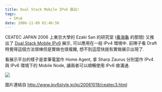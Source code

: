 ```yaml
---
title: Dual Stack Mobile IPv6 展出!
tags:
  - IPv6
date: 2006-11-09 01:46:56
---
```


CEATEC JAPAN 2006 上東京大學的 Ezaki San 的研究室 ([養海龜](http://www.kame.net) 的那間) 又推出了 [Dual Stack Mobile IPv6](http://www.ietf.org/internet-drafts/draft-ietf-mip6-nemo-v4traversal-02.txt) 展示, 可以應用在一般 IPv4 環境中.
前陣子看 Draft 時覺得這個方法很棒但是實做也很複雜, 想不到這麼快就有實做展示出現了.

看展示平台的樣子是拿筆電當作 Home Agent, 拿 Sharp Zaurus 分別當作 IPv4 與 IPv6 環境下的 Mobile Node, 讓兩者可以順暢使用 IPv6 做溝通.

![](http://www.ipv6style.jp/files/ipv6/jp/images/20061018/ceatec34.jpg)

圖片連結自
http://www.ipv6style.jp/jp/20061018/ceatec3.html